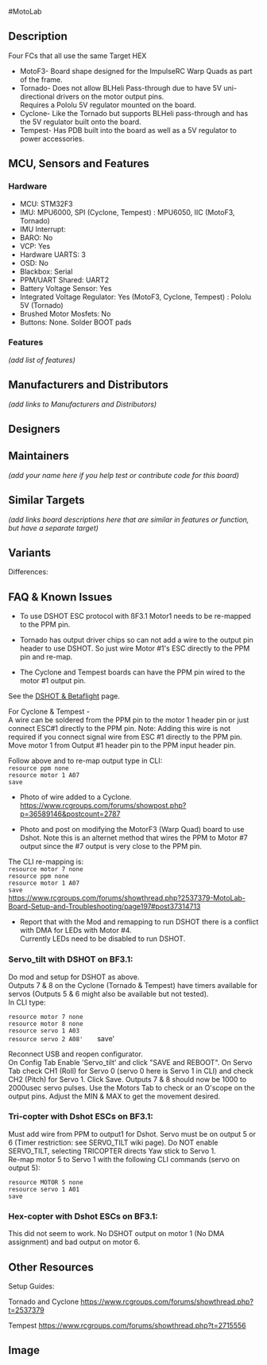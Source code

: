 #MotoLab 
## Description
Four FCs that all use the same Target HEX

- MotoF3- Board shape designed for the ImpulseRC Warp Quads as part of the frame.   
- Tornado- Does not allow BLHeli Pass-through due to have 5V uni-directional drivers on the motor output pins.  
  Requires a Pololu 5V regulator mounted on the board.
- Cyclone- Like the Tornado but supports BLHeli pass-through and has the 5V regulator built onto the board.  
- Tempest- Has PDB built into the board as well as a 5V regulator to power accessories.  


## MCU, Sensors and Features

### Hardware
  - MCU: STM32F3
  - IMU: MPU6000, SPI (Cyclone, Tempest)
       : MPU6050, IIC (MotoF3, Tornado)
  - IMU Interrupt: 
  - BARO: No
  - VCP: Yes
  - Hardware UARTS: 3
  - OSD: No
  - Blackbox: Serial
  - PPM/UART Shared: UART2
  - Battery Voltage Sensor: Yes
  - Integrated Voltage Regulator: Yes (MotoF3, Cyclone, Tempest)
                                : Pololu 5V (Tornado)
  - Brushed Motor Mosfets: No
  - Buttons: None. Solder BOOT pads

### Features

_(add list of features)_

## Manufacturers and Distributors

_(add links to Manufacturers and Distributors)_

## Designers


## Maintainers
_(add your name here if you help test or contribute code for this board)_


## Similar Targets

_(add links board descriptions here that are similar in features or function, but have a separate target)_


## Variants

Differences:


## FAQ & Known Issues

- To use DSHOT ESC protocol with ßF3.1 Motor1 needs to be re-mapped to the PPM pin.

- Tornado has output driver chips so can not add a wire to the output pin header to use DSHOT.  So just wire Motor #1's ESC directly to the PPM pin and re-map.

- The Cyclone and Tempest boards can have the PPM pin wired to the motor #1 output pin. 

See the [DSHOT & Betaflight](https://github.com/betaflight/betaflight/wiki/DSHOT%20ESC%20Protocol) page.  

For Cyclone & Tempest -   
A wire can be soldered from the PPM pin to the motor 1 header pin or just connect ESC#1 directly to the PPM pin.
Note: Adding this wire is not required if you connect signal wire from ESC #1 directly to the PPM pin.  
 Move motor 1 from Output #1 header pin to the PPM input header pin.   

 Follow above and to re-map output type in CLI:  
`resource ppm none  `  
`resource motor 1 A07 `  
`save  `  

- Photo of wire added to a Cyclone.   
https://www.rcgroups.com/forums/showpost.php?p=36589146&postcount=2787

- Photo and post on modifying the MotorF3 (Warp Quad) board to use Dshot. Note this is an alternet method that wires the PPM to Motor #7 output since the #7 output is very close to the PPM pin.  

The CLI re-mapping is:   
`resource motor 7 none `   
`resource ppm none `  
`resource motor 1 A07 `  
`save `   
https://www.rcgroups.com/forums/showthread.php?2537379-MotoLab-Board-Setup-and-Troubleshooting/page197#post37314713

- Report that with the Mod and remapping to run DSHOT there is a conflict with DMA for LEDs with Motor #4.  
Currently LEDs need to be disabled to run DSHOT. 

### Servo_tilt with DSHOT on BF3.1: 

Do mod and setup for DSHOT as above.   
Outputs 7 & 8 on the Cyclone (Tornado & Tempest) have timers available for servos (Outputs 5 & 6 might also be available but not tested).   
In CLI type: 

`resource motor 7 none`   
`resource motor 8 none`   
`resource servo 1 A03`   
`resource servo 2 A08'   
`save'   

Reconnect USB and reopen configurator.  
On Config Tab Enable 'Servo_tilt' and click "SAVE and REBOOT".
On Servo Tab check CH1 (Roll) for Servo 0 (servo 0 here is Servo 1 in CLI) and check CH2 (Pitch) for Servo 1.
Click Save. Outputs 7 & 8 should now be 1000 to 2000usec servo pulses. Use the Motors Tab to check or an O'scope on the output pins. Adjust the MIN & MAX to get the movement desired.  


### Tri-copter with Dshot ESCs on BF3.1:  
Must add wire from PPM to output1 for Dshot.
Servo must be on output 5 or 6 (Timer restriction: see SERVO_TILT wiki page). Do NOT enable SERVO_TILT, selecting TRICOPTER directs Yaw stick to Servo 1.  
Re-map motor 5 to Servo 1 with the following CLI commands (servo on output 5):

`resource MOTOR 5 none  `   
`resource servo 1 A01  `   
`save  `  

### Hex-copter with Dshot ESCs on BF3.1:  
This did not seem to work. No DSHOT output on motor 1 (No DMA assignment) and bad output on motor 6.

## Other Resources

Setup Guides: 

Tornado and Cyclone
https://www.rcgroups.com/forums/showthread.php?t=2537379  

Tempest
https://www.rcgroups.com/forums/showthread.php?t=2715556  

## Image

